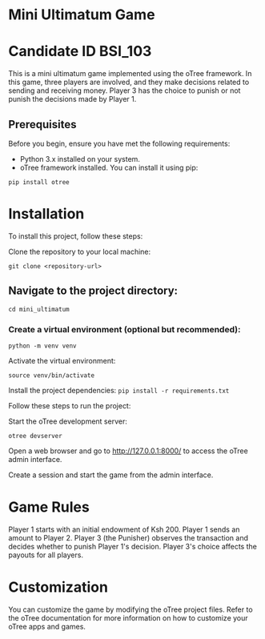 # Mini Ultimatum Game

# Candidate ID BSI_103

This is a mini ultimatum game implemented using the oTree framework. In this game, three players are involved, and they make decisions related to sending and receiving money. Player 3 has the choice to punish or not punish the decisions made by Player 1.

## Prerequisites

Before you begin, ensure you have met the following requirements:

- Python 3.x installed on your system.
- oTree framework installed. You can install it using pip:

`pip install otree`

# Installation
To install this project, follow these steps:

Clone the repository to your local machine:

`git clone <repository-url>`

## Navigate to the project directory:

`cd mini_ultimatum`

### Create a virtual environment (optional but recommended):

`python -m venv venv`

Activate the virtual environment:

`source venv/bin/activate`

Install the project dependencies:
`pip install -r requirements.txt`

Follow these steps to run the project:


Start the oTree development server:

`otree devserver`

Open a web browser and go to http://127.0.0.1:8000/ to access the oTree admin interface.

Create a session and start the game from the admin interface.

# Game Rules

Player 1 starts with an initial endowment of Ksh 200.
Player 1 sends an amount to Player 2.
Player 3 (the Punisher) observes the transaction and decides whether to punish Player 1's decision.
Player 3's choice affects the payouts for all players.

# Customization
You can customize the game by modifying the oTree project files. Refer to the oTree documentation for more information on how to customize your oTree apps and games.
